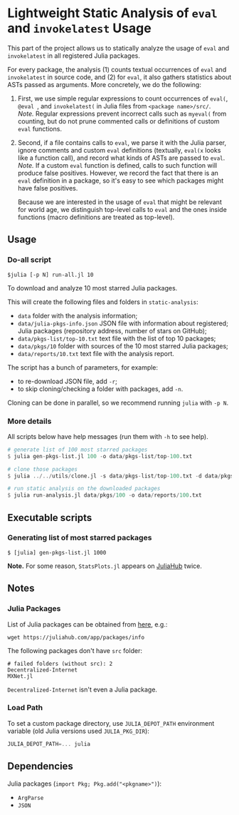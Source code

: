 # Lightweight Static Analysis of `eval` and `invokelatest` Usage

This part of the project allows us to statically analyze the usage of
`eval` and `invokelatest` in all registered Julia packages.

For every package, the analysis (1) counts textual occurrences of
`eval` and `invokelatest` in source code, and (2) for `eval`, it also gathers
statistics about ASTs passed as arguments.
More concretely, we do the following:

1. First, we use simple regular expressions to count occurrences of
   `eval(`, `@eval `, and `invokelatest(` in Julia files from
   `<package name>/src/`.  
  *Note.* Regular expressions prevent incorrect calls such as `myeval(`
  from counting, but do not prune commented calls or definitions
  of custom `eval` functions.

2. Second, if a file contains calls to `eval`, we parse it
   with the Julia parser, ignore comments and custom `eval` definitions
   (textually, `eval(x` looks like a function call),
   and record what kinds of ASTs are passed to `eval`.  
   *Note.* If a custom `eval` function is defined, calls to such function
   will produce false positives. However, we record the fact that there is
   an `eval` definition in a package, so it's easy to see which packages might
   have false positives.

   Because we are interested in the usage of `eval` that might be relevant
   for world age, we distinguish top-level calls to `eval`
   and the ones inside functions (macro definitions are treated as top-level).

## Usage

### Do-all script

`$julia [-p N] run-all.jl 10`

To download and analyze 10 most starred Julia packages.

This will create the following files and folders in `static-analysis`:

* `data` folder with the analysis information;
* `data/julia-pkgs-info.json` JSON file with information about registered;
  Julia packages (repository address, number of stars on GitHub);
* `data/pkgs-list/top-10.txt` text file with the list of top 10 packages;
* `data/pkgs/10` folder with sources of the 10 most starred Julia packages;
* `data/reports/10.txt` text file with the analysis report.

The script has a bunch of parameters, for example:

* to re-download JSON file, add `-r`;
* to skip cloning/checking a folder with packages, add `-n`.

Cloning can be done in parallel, so we recommend running `julia` with `-p N`.

### More details

All scripts below have help messages (run them with `-h` to see help).

```julia
# generate list of 100 most starred packages
$ julia gen-pkgs-list.jl 100 -o data/pkgs-list/top-100.txt

# clone those packages
$ julia ../../utils/clone.jl -s data/pkgs-list/top-100.txt -d data/pkgs/100

# run static analysis on the downloaded packages
$ julia run-analysis.jl data/pkgs/100 -o data/reports/100.txt
```

## Executable scripts

### Generating list of most starred packages

```
$ [julia] gen-pkgs-list.jl 1000
```

**Note.** For some reason, `StatsPlots.jl` appears on
[JuliaHub](https://juliahub.com/ui/Packages) twice.

## Notes

### Julia Packages

List of Julia packages can be obtained from
[here](https://juliahub.com/app/packages/info), e.g.:

```
wget https://juliahub.com/app/packages/info
```

The following packages don't have `src` folder:

```
# failed folders (without src): 2
Decentralized-Internet
MXNet.jl
```

`Decentralized-Internet` isn't even a Julia package.

### Load Path

To set a custom package directory, use `JULIA_DEPOT_PATH` environment variable
(old Julia versions used `JULIA_PKG_DIR`):

```julia
JULIA_DEPOT_PATH=... julia
```

## Dependencies

Julia packages (`import Pkg; Pkg.add("<pkgname>")`):

* `ArgParse`
* `JSON`
